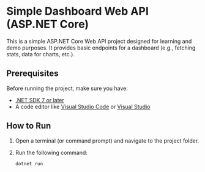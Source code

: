 # Simple Dashboard Web API (ASP.NET Core)

This is a simple ASP.NET Core Web API project designed for learning and demo purposes. It provides basic endpoints for a dashboard (e.g., fetching stats, data for charts, etc.).

## Prerequisites

Before running the project, make sure you have:

- [.NET SDK 7 or later](https://dotnet.microsoft.com/en-us/download)
- A code editor like [Visual Studio Code](https://code.visualstudio.com/) or [Visual Studio](https://visualstudio.microsoft.com/)

## How to Run

1. Open a terminal (or command prompt) and navigate to the project folder.

2. Run the following command:

   ```bash
   dotnet run
